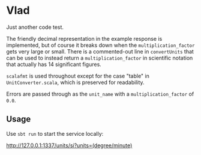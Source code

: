 # Vlad

Just another code test.

The friendly decimal representation in the example response is implemented, but
of course it breaks down when the `multiplication_factor` gets very large or
small. There is a commented-out line in `convertUnits` that can be used to
instead return a `multiplication_factor` in scientific notation that actually
has 14 significant figures.

`scalafmt` is used throughout except for the case "table" in
`UnitConverter.scala`, which is preserved for readability.

Errors are passed through as the `unit_name` with a `multiplication_factor` of
`0.0`.

## Usage

Use `sbt run` to start the service locally:

http://127.0.0.1:1337/units/si?units=(degree/minute)
